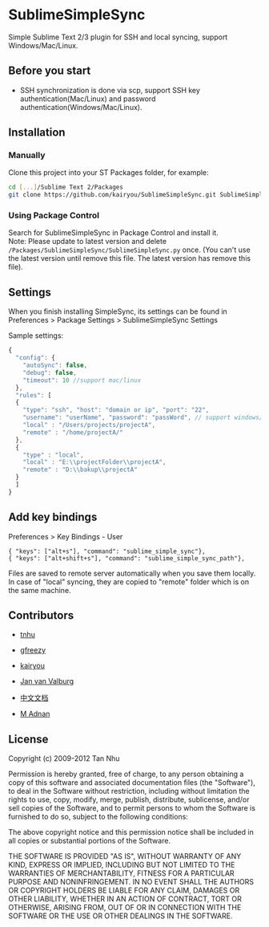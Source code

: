 # SublimeSimpleSync

Simple Sublime Text 2/3 plugin for SSH and local syncing, support Windows/Mac/Linux.

## Before you start

- SSH synchronization is done via scp, support SSH key authentication(Mac/Linux) and password authentication(Windows/Mac/Linux).

## Installation

### Manually

Clone this project into your ST Packages folder, for example:

``` bash
cd [...]/Sublime Text 2/Packages
git clone https://github.com/kairyou/SublimeSimpleSync.git SublimeSimpleSync
```

### Using Package Control

Search for SublimeSimpleSync in Package Control and install it.  
Note: Please update to latest version and delete `/Packages/SublimeSimpleSync/SublimeSimpleSync.py` once. (You can't use the latest version until remove this file. The latest version has remove this file).

## Settings

When you finish installing SimpleSync, its settings can be found in Preferences > Package Settings > SublimeSimpleSync Settings

Sample settings:

``` javascript
{
  "config": {
    "autoSync": false,
    "debug": false,
    "timeout": 10 //support mac/linux
  },
  "rules": [
  {
    "type": "ssh", "host": "domain or ip", "port": "22",
    "username": "userName", "password": "passWord", // support windows/Mac/linux
    "local" : "/Users/projects/projectA",
    "remote" : "/home/projectA/"
  },
  {
    "type" : "local",
    "local" : "E:\\projectFolder\\projectA",
    "remote" : "D:\\bakup\\projectA"
  }
  ]
}
```

## Add key bindings

Preferences > Key Bindings - User

    { "keys": ["alt+s"], "command": "sublime_simple_sync"},
    { "keys": ["alt+shift+s"], "command": "sublime_simple_sync_path"},

Files are saved to remote server automatically when you save them locally. In case of "local" syncing, they are copied to "remote" folder which is on the same machine.

## Contributors

* [tnhu](https://github.com/tnhu)
* [gfreezy](https://github.com/gfreezy)
* [kairyou](https://github.com/kairyou)
* [Jan van Valburg](https://github.com/jan11011977)

* [中文文档](http://www.fantxi.com/blog/archives/sublime-simple-sync/)
* [M Adnan](https://github.com/FC3D)

## License

Copyright (c) 2009-2012 Tan Nhu

Permission is hereby granted, free of charge, to any person obtaining a copy of this software and associated documentation files (the "Software"), to deal in the Software without restriction, including without limitation the rights to use, copy, modify, merge, publish, distribute, sublicense, and/or sell copies of the Software, and to permit persons to whom the Software is furnished to do so, subject to the following conditions:

The above copyright notice and this permission notice shall be included in all copies or substantial portions of the Software.

THE SOFTWARE IS PROVIDED "AS IS", WITHOUT WARRANTY OF ANY KIND, EXPRESS OR IMPLIED, INCLUDING BUT NOT LIMITED TO THE WARRANTIES OF MERCHANTABILITY, FITNESS FOR A PARTICULAR PURPOSE AND NONINFRINGEMENT. IN NO EVENT SHALL THE AUTHORS OR COPYRIGHT HOLDERS BE LIABLE FOR ANY CLAIM, DAMAGES OR OTHER LIABILITY, WHETHER IN AN ACTION OF CONTRACT, TORT OR OTHERWISE, ARISING FROM, OUT OF OR IN CONNECTION WITH THE SOFTWARE OR THE USE OR OTHER DEALINGS IN THE SOFTWARE.
